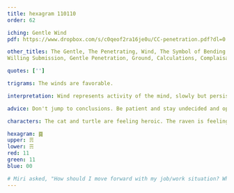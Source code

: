 ```yaml
---
title: hexagram 110110
order: 62

iching: Gentle Wind
pdf: https://www.dropbox.com/s/c0qeof2ra16je0u/CC-penetration.pdf?dl=0

other_titles: The Gentle, The Penetrating, Wind, The Symbol of Bending to Enter,
Willing Submission, Gentle Penetration, Ground, Calculations, Complaisance, Penetrating Influence, The Penetration of the Wind, Humility, Devoted Service, Submission

quotes: ['']

trigrams: The winds are favorable.

interpretation: Wind represents activity of the mind, slowly but persistently getting to the heart of something. There may be something that feels a little bit off, but this wind can help it bend back into a more fitting shape if you let it. 

advice: Don't jump to conclusions. Be patient and stay undecided and open as you gather more raw information and mull things over. Even if that's a bit scary. Only settle on a decision once you feel like you've truly internalized the question from all angles.

characters: The cat and turtle are feeling heroic. The raven is feeling a bit monstrous.

hexagram: ䷸
upper: ☴
lower: ☴
red: 11
green: 11
blue: 00

# Miri asked, "How should I move forward with my job/work situation? What to apply myself to?"
---
```


